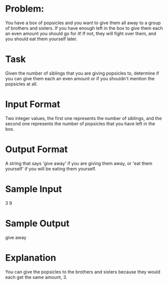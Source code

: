 # Problem:
You have a box of popsicles and you want to give them all away to a group of brothers and sisters. If you have enough left in the box to give them each an even amount you should go for it! If not, they will fight over them, and you should eat them yourself later.

# Task
Given the number of siblings that you are giving popsicles to, determine if you can give them each an even amount or if you shouldn't mention the popsicles at all.

# Input Format
Two integer values, the first one represents the number of siblings, and the second one represents the number of popsicles that you have left in the box.

# Output Format
A string that says 'give away' if you are giving them away, or 'eat them yourself' if you will be eating them yourself.

# Sample Input
3 9

# Sample Output
give away

# Explanation
You can give the popsicles to the brothers and sisters because they would each get the same amount, 3.